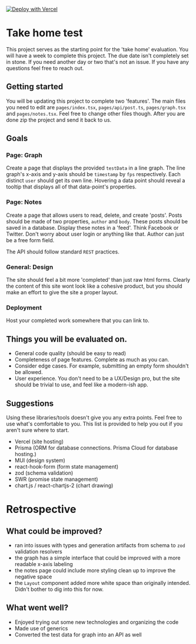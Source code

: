 [![Deploy with Vercel](https://vercel.com/button)](https://api.vercel.com/v1/integrations/deploy/prj_ASo9qBeQydZhFyPfc3JY1ACf5VRX/64A278RrGp)

# Take home test

This project serves as the starting point for the 'take home' evaluation. You will have a week to complete this project. The due date isn't completely set in stone. If you need another day or two that's not an issue. If you have any questions feel free to reach out.

## Getting started

You will be updating this project to complete two 'features'. The main files you need to edit are `pages/index.tsx`, `pages/api/post.ts`, `pages/graph.tsx` and `pages/notes.tsx`. Feel free to change other files though. After you are done zip the project and send it back to us.

## Goals

### Page: Graph

Create a page that displays the provided `testData` in a line graph. The line graph's x-axis and y-axis should be `timestamp` by `fps` respectively. Each distinct `user` should get its own line. Hovering a data point should reveal a tooltip that displays all of that data-point's properties.

### Page: Notes

Create a page that allows users to read, delete, and create 'posts'. Posts should be made of two properties, `author` and `body`. These posts should be saved in a database. Display these notes in a 'feed'. Think Facebook or Twitter. Don't worry about user login or anything like that. Author can just be a free form field.

The API should follow standard `REST` practices.

### General: Design

The site should feel a bit more 'completed' than just raw html forms. Clearly the content of this site wont look like a cohesive product, but you should make an effort to give the site a proper layout.

### Deployment

Host your completed work somewhere that you can link to.

## Things you will be evaluated on.

- General code quality (should be easy to read)
- Completeness of page features. Complete as much as you can.
- Consider edge cases. For example, submitting an empty form shouldn't be allowed.
- User experience. You don't need to be a UX/Design pro, but the site should be trivial to use, and feel like a modern-ish app.

## Suggestions

Using these libraries/tools doesn't give you any extra points. Feel free to use what's comfortable to you. This list is provided to help you out if you aren't sure where to start.

- Vercel (site hosting)
- Prisma (ORM for database connections. Prisma Cloud for database hosting.)
- MUI (design system)
- react-hook-form (form state management)
- zod (schema validation)
- SWR (promise state management)
- chart.js / react-chartjs-2 (chart drawing)

# Retrospective

## What could be improved?

- ran into issues with types and generation artifacts from schema to `zod` validation resolvers
- the graph has a simple interface that could be improved with a more readable x-axis labeling
- the notes page could include more styling clean up to improve the negative space
- the `Layout` component added more white space than originally intended. Didn't bother to dig into this for now.

## What went well?

- Enjoyed trying out some new technologies and organizing the code
- Made use of generics
- Converted the test data for graph into an API as well
